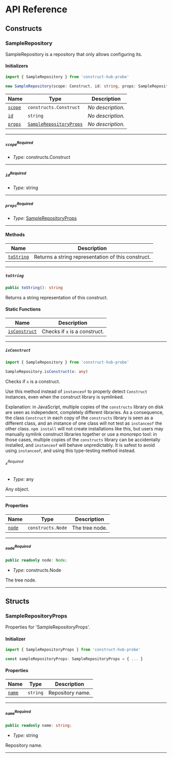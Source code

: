 # API Reference <a name="API Reference" id="api-reference"></a>

## Constructs <a name="Constructs" id="Constructs"></a>

### SampleRepository <a name="SampleRepository" id="construct-hub-probe.SampleRepository"></a>

SampleRepository is a repository that only allows configuring its.

#### Initializers <a name="Initializers" id="construct-hub-probe.SampleRepository.Initializer"></a>

```typescript
import { SampleRepository } from 'construct-hub-probe'

new SampleRepository(scope: Construct, id: string, props: SampleRepositoryProps)
```

| **Name** | **Type** | **Description** |
| --- | --- | --- |
| <code><a href="#construct-hub-probe.SampleRepository.Initializer.parameter.scope">scope</a></code> | <code>constructs.Construct</code> | *No description.* |
| <code><a href="#construct-hub-probe.SampleRepository.Initializer.parameter.id">id</a></code> | <code>string</code> | *No description.* |
| <code><a href="#construct-hub-probe.SampleRepository.Initializer.parameter.props">props</a></code> | <code><a href="#construct-hub-probe.SampleRepositoryProps">SampleRepositoryProps</a></code> | *No description.* |

---

##### `scope`<sup>Required</sup> <a name="scope" id="construct-hub-probe.SampleRepository.Initializer.parameter.scope"></a>

- *Type:* constructs.Construct

---

##### `id`<sup>Required</sup> <a name="id" id="construct-hub-probe.SampleRepository.Initializer.parameter.id"></a>

- *Type:* string

---

##### `props`<sup>Required</sup> <a name="props" id="construct-hub-probe.SampleRepository.Initializer.parameter.props"></a>

- *Type:* <a href="#construct-hub-probe.SampleRepositoryProps">SampleRepositoryProps</a>

---

#### Methods <a name="Methods" id="Methods"></a>

| **Name** | **Description** |
| --- | --- |
| <code><a href="#construct-hub-probe.SampleRepository.toString">toString</a></code> | Returns a string representation of this construct. |

---

##### `toString` <a name="toString" id="construct-hub-probe.SampleRepository.toString"></a>

```typescript
public toString(): string
```

Returns a string representation of this construct.

#### Static Functions <a name="Static Functions" id="Static Functions"></a>

| **Name** | **Description** |
| --- | --- |
| <code><a href="#construct-hub-probe.SampleRepository.isConstruct">isConstruct</a></code> | Checks if `x` is a construct. |

---

##### `isConstruct` <a name="isConstruct" id="construct-hub-probe.SampleRepository.isConstruct"></a>

```typescript
import { SampleRepository } from 'construct-hub-probe'

SampleRepository.isConstruct(x: any)
```

Checks if `x` is a construct.

Use this method instead of `instanceof` to properly detect `Construct`
instances, even when the construct library is symlinked.

Explanation: in JavaScript, multiple copies of the `constructs` library on
disk are seen as independent, completely different libraries. As a
consequence, the class `Construct` in each copy of the `constructs` library
is seen as a different class, and an instance of one class will not test as
`instanceof` the other class. `npm install` will not create installations
like this, but users may manually symlink construct libraries together or
use a monorepo tool: in those cases, multiple copies of the `constructs`
library can be accidentally installed, and `instanceof` will behave
unpredictably. It is safest to avoid using `instanceof`, and using
this type-testing method instead.

###### `x`<sup>Required</sup> <a name="x" id="construct-hub-probe.SampleRepository.isConstruct.parameter.x"></a>

- *Type:* any

Any object.

---

#### Properties <a name="Properties" id="Properties"></a>

| **Name** | **Type** | **Description** |
| --- | --- | --- |
| <code><a href="#construct-hub-probe.SampleRepository.property.node">node</a></code> | <code>constructs.Node</code> | The tree node. |

---

##### `node`<sup>Required</sup> <a name="node" id="construct-hub-probe.SampleRepository.property.node"></a>

```typescript
public readonly node: Node;
```

- *Type:* constructs.Node

The tree node.

---


## Structs <a name="Structs" id="Structs"></a>

### SampleRepositoryProps <a name="SampleRepositoryProps" id="construct-hub-probe.SampleRepositoryProps"></a>

Properties for 'SampleRepositoryProps'.

#### Initializer <a name="Initializer" id="construct-hub-probe.SampleRepositoryProps.Initializer"></a>

```typescript
import { SampleRepositoryProps } from 'construct-hub-probe'

const sampleRepositoryProps: SampleRepositoryProps = { ... }
```

#### Properties <a name="Properties" id="Properties"></a>

| **Name** | **Type** | **Description** |
| --- | --- | --- |
| <code><a href="#construct-hub-probe.SampleRepositoryProps.property.name">name</a></code> | <code>string</code> | Repository name. |

---

##### `name`<sup>Required</sup> <a name="name" id="construct-hub-probe.SampleRepositoryProps.property.name"></a>

```typescript
public readonly name: string;
```

- *Type:* string

Repository name.

---



